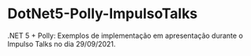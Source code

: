 # DotNet5-Polly-ImpulsoTalks
.NET 5 + Polly: Exemplos de implementação em apresentação durante o Impulso Talks no dia 29/09/2021.
